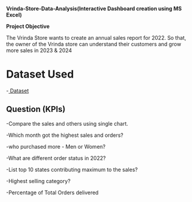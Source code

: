 **Vrinda-Store-Data-Analysis(Interactive Dashboard creation using MS Excel)**

**Project Objective**

The Vrinda Store wants to create an annual sales report for 2022. So that, the owner of the Vrinda
store can understand their customers and grow more sales in 2023 & 2024

# Dataset Used
-<a href="https://github.com/shivanipati/Data-Analysis--Dashboard/blob/main/practice.xlsx"> Dataset</a>

## Question (KPIs)
-Compare the sales and others using single chart.

-Which month got the highest sales and orders?

-who purchased more - Men or Women?

-What are different order status in 2022?

-List top 10 states contributing maximum to the sales?

-Highest selling category?

-Percentage of Total Orders delivered

